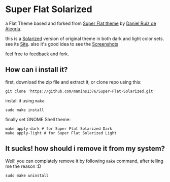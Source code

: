 # Super Flat Solarized #

a Flat Theme based and forked from [Super Flat theme][super-flat-repo] by [Daniel Ruiz de Alegría][daniel].

this is a [Solarized][solarized] version of original theme in both dark and light color sets. see its [Site][site]. also it's good idea to see the [Screenshots]

feel free to feedback and fork.

[super-flat-repo]: https://github.com/daniruiz/Super-Flat-Remix-GNOME-theme
[daniel]: https://github.com/daniruiz
[solarized]: http://ethanschoonover.com/solarized
[site]: http://mamins1376.github.io/Super-Flat-Solarized
[Screenshots]: http://mamins1376.github.io/Super-Flat-Solarized/screenshots.html

## How can i install it? ##
first, download the zip file and extract it, or clone repo using this:
```
git clone 'https://github.com/mamins1376/Super-Flat-Solarized.git'
```
install it using `make`:
```
sudo make install
```
finally set GNOME Shell theme:
```
make apply-dark # for Super Flat Solarized Dark
make apply-light # for Super Flat Solarized Light
```

## It sucks! how should i remove it from my system? ##
Well! you can complately remove it  by following `make` command, after telling  me the reason :D
```
sudo make uninstall
```
